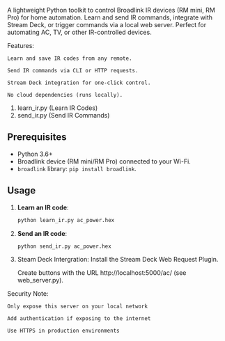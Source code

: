 A lightweight Python toolkit to control Broadlink IR devices (RM mini, RM Pro) for home automation. Learn and send IR commands, integrate with Stream Deck, or trigger commands via a local web server. Perfect for automating AC, TV, or other IR-controlled devices.

Features:

    Learn and save IR codes from any remote.

    Send IR commands via CLI or HTTP requests.

    Stream Deck integration for one-click control.

    No cloud dependencies (runs locally).

1. learn_ir.py (Learn IR Codes)
2. send_ir.py (Send IR Commands)

## Prerequisites
- Python 3.6+
- Broadlink device (RM mini/RM Pro) connected to your Wi-Fi.
- `broadlink` library: `pip install broadlink`.

## Usage
1. **Learn an IR code**:
   ```bash
   python learn_ir.py ac_power.hex
   
2. **Send an IR code**:
   ```bash
   python send_ir.py ac_power.hex

3. Steam Deck Intergration:
      Install the Stream Deck Web Request Plugin.

    Create buttons with the URL http://localhost:5000/ac/<command> (see web_server.py).
   
Security Note:

    Only expose this server on your local network

    Add authentication if exposing to the internet

    Use HTTPS in production environments
